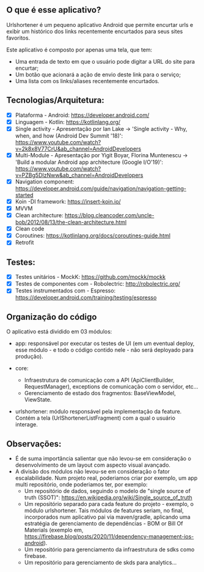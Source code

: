 ## O que é esse aplicativo? 

Urlshortener é um pequeno aplicativo Android que permite encurtar urls e exibir um histórico dos links recentemente encurtados para seus sites favoritos.

Este aplicativo é composto por apenas uma tela, que tem:

- Uma entrada de texto em que o usuário pode digitar a URL do site para encurtar;
- Um botão que acionará a ação de envio deste link para o serviço;
- Uma lista com os links/aliases recentemente encurtados.

## Tecnologias/Arquitetura:
- [x] Plataforma - Android: https://developer.android.com/
- [x] Linguagem - Kotlin: https://kotlinlang.org/
- [x] Single activity - Apresentação por Ian Lake -> 'Single activity - Why, when, and how (Android Dev Summit '18)': https://www.youtube.com/watch?v=2k8x8V77CrU&ab_channel=AndroidDevelopers
- [x] Multi-Module - Apresentação por Yigit Boyar, Florina Muntenescu -> 'Build a modular Android app architecture (Google I/O'19)':
 https://www.youtube.com/watch?v=PZBg5DIzNww&ab_channel=AndroidDevelopers
- [x] Navigation component: https://developer.android.com/guide/navigation/navigation-getting-started
- [x] Koin -DI framework: https://insert-koin.io/
- [x] MVVM
- [x] Clean architecture: https://blog.cleancoder.com/uncle-bob/2012/08/13/the-clean-architecture.html
- [x] Clean code
- [x] Coroutines: https://kotlinlang.org/docs/coroutines-guide.html
- [x] Retrofit

## Testes:
- [x] Testes unitários - MockK: https://github.com/mockk/mockk
- [x] Testes de componentes com - Robolectric: http://robolectric.org/
- [x] Testes instrumentados com - Espresso: https://developer.android.com/training/testing/espresso

## Organização do código

O aplicativo está dividido em 03 módulos:

- app: responsável por executar os testes de UI (em um eventual deploy, esse módulo - e todo o código contido nele - não será deployado para produção).

- core: 
  - Infraestrutura de comunicação com a API (ApiClientBuilder, RequestManager), exceptions de comunicação com o servidor, etc...
  - Gerenciamento de estado dos fragmentos: BaseViewModel, ViewState.

- urlshortener: módulo responsável pela implementação da feature. Contém a tela (UrlShortenerListFragment) com a qual o usuário interage.

## Observações:

- É de suma importância salientar que não levou-se em consideração o desenvolvimento de um layout com aspecto visual avançado.
- A divisão dos módulos não levou-se em consideração o fator escalabilidade. Num projeto real, poderiamos criar por exemplo, um app multi repositório,
onde poderiamos ter, por exemplo:
  - Um repositório de dados, seguindo o modelo de "single source of truth (SSOT)": https://en.wikipedia.org/wiki/Single_source_of_truth
  - Um repositório separado para cada feature do projeto - exemplo, o módulo urlshortener. Tais módulos de features seriam, no final, incorporados num aplicativo pai via maven/gradle, aplicando uma estratégia de gerenciamento de dependências - BOM or Bill Of Materials (exemplo em, https://firebase.blog/posts/2020/11/dependency-management-ios-android).
  - Um repositório para gerenciamento da infraestrutura de sdks como firebase.
  - Um repositório para gerenciamento de skds para analytics... 

